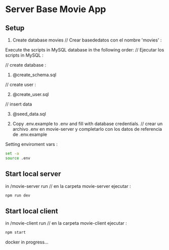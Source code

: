 # Server Base Movie App


## Setup

1) Create database movies  // Crear basededatos con el nombre 'movies' :

Execute the scripts in MySQL database in the following order: // Ejecutar los scripts in MySQL : 

// create database :

1. @create_schema.sql

// create user :   

2. @create_user.sql

// insert data    

3. @seed_data.sql

2) Copy .env.example to .env and fill with database credentials. // crear un archivo .env en movie-server y completarlo con los datos de referencia de .env.example

Setting enviroment vars : 
``` bash
set -a 
source .env
```

## Start local server
in /movie-server run // en la carpeta movie-server ejecutar :

``` bash
npm run dev
```

## Start local client
in /movie-client run // en la carpeta movie-client ejecutar :

``` bash
npm start
```

docker in progress...